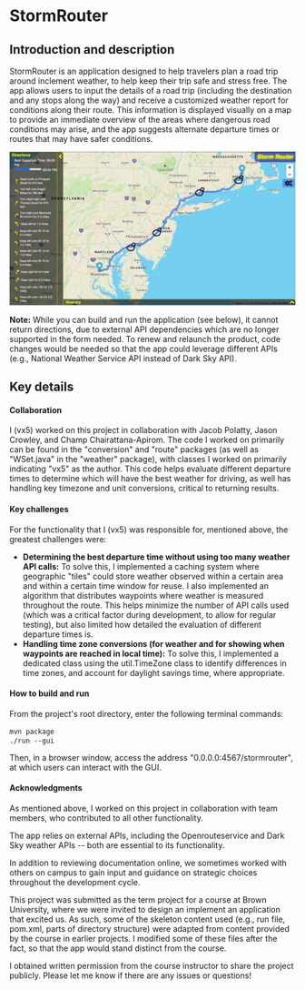 # StormRouter

## Introduction and description

StormRouter is an application designed to help travelers plan a road trip around inclement weather, to help keep their trip safe and stress free. The app allows users to input the details of a road trip (including the destination and any stops along the way) and receive a customized weather report for conditions along their route. This information is displayed visually on a map to provide an immediate overview of the areas where dangerous road conditions may arise, and the app suggests alternate departure times or routes that may have safer conditions.

![Example screenshot](https://github.com/vx5/stormrouter/blob/master/images/stormrouter_example_screenshot.jpg?raw=true)

**Note:** While you can build and run the application (see below), it cannot return directions, due to external API dependencies which are no longer supported in the form needed. To renew and relaunch the product, code changes would be needed so that the app could leverage different APIs (e.g., National Weather Service API instead of Dark Sky API).

## Key details

#### Collaboration

I (vx5) worked on this project in collaboration with Jacob Polatty, Jason Crowley, and Champ Chairattana-Apirom. The code I worked on primarily can be found in the "conversion" and "route" packages (as well as "WSet.java" in the "weather" package), with classes I worked on primarily indicating "vx5" as the author. This code helps evaluate different departure times to determine which will have the best weather for driving, as well has handling key timezone and unit conversions, critical to returning results.

#### Key challenges

For the functionality that I (vx5) was responsible for, mentioned above, the greatest challenges were:
* **Determining the best departure time without using too many weather API calls:** To solve this, I implemented a caching system where geographic "tiles" could store weather observed within a certain area and within a certain time window for reuse. I also implemented an algorithm that distributes waypoints where weather is measured throughout the route. This helps minimize the number of API calls used (which was a critical factor during development, to allow for regular testing), but also limited how detailed the evaluation of different departure times is.
* **Handling time zone conversions (for weather and for showing when waypoints are reached in local time):** To solve this, I implemented a dedicated class using the util.TimeZone class to identify differences in time zones, and account for daylight savings time, where appropriate.

#### How to build and run

From the project's root directory, enter the following terminal commands:

```
mvn package
./run --gui
```

Then, in a browser window, access the address "0.0.0.0:4567/stormrouter", at which users can interact with the GUI.

#### Acknowledgments

As mentioned above, I worked on this project in collaboration with team members, who contributed to all other functionality. 

The app relies on external APIs, including the Openrouteservice and Dark Sky weather APIs -- both are essential to its functionality.

In addition to reviewing documentation online, we sometimes worked with others on campus to gain input and guidance on strategic choices throughout the development cycle.

This project was submitted as the term project for a course at Brown University, where we were invited to design an implement an application that excited us. As such, some of the skeleton content used (e.g., run file, pom.xml, parts of directory structure) were adapted from content provided by the course in earlier projects. I modified some of these files after the fact, so that the app would stand distinct from the course.

I obtained written permission from the course instructor to share the project publicly. Please let me know if there are any issues or questions!